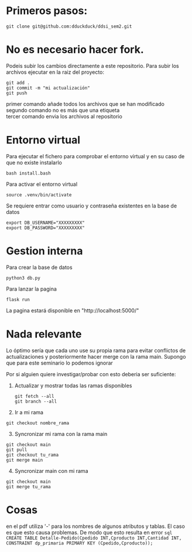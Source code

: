 # Primeros pasos:

```
git clone git@github.com:dduckduck/ddsi_sem2.git
```

# No es necesario hacer fork. 
Podeis subir los cambios directamente a este repositorio. Para subir los archivos ejecutar en la raiz del proyecto:
```
git add .
git commit -m "mi actualización"
git push
```

primer comando añade todos los archivos que se han modificado<br>
segundo comando no es más que una etiqueta<br>
tercer comando envia los archivos al repositorio<br>

# Entorno virtual
Para ejecutar el fichero para comprobar el entorno virtual y en su caso de que no existe instalarlo 

```
bash install.bash 
```

Para activar el entorno virtual

```
source .venv/bin/activate 
```

Se requiere entrar como usuario y contraseña existentes en la base de datos
```
export DB_USERNAME="XXXXXXXXX"
export DB_PASSWORD="XXXXXXXXX"
```

# Gestion interna
Para crear la base de datos 
```
python3 db.py
```

Para lanzar la pagina 
```
flask run 
```
La pagina estará disponible en "http://localhost:5000/"


# Nada relevante
Lo óptimo sería que cada uno use su propia rama para evitar conflictos de actualizaciones y posteriormente hacer merge con la rama main. 
Supongo que para este seminario lo podemos ignorar

Por si alguien quiere investigar/probar con esto deberia ser suficiente:

1. Actualizar y mostrar todas las ramas disponibles
    ```
    git fetch --all
    git branch --all
    ```

2. Ir a mi rama
```
git checkout nombre_rama
```

3. Syncronizar mi rama con la rama main
```
git checkout main
git pull
git checkout tu_rama
git merge main
```

4. Syncronizar main con mi rama
```
git checkout main
git merge tu_rama
```



# Cosas
en el pdf utiliza '-' para los nombres de algunos atributos y tablas. El caso es que esto causa problemas. De modo que esto resulta en error
```sql CREATE TABLE Detalle-Pedido(Cpedido INT,Cproducto INT,Cantidad INT, CONSTRAINT dp_primaria PRIMARY KEY (Cpedido,Cproducto));```
